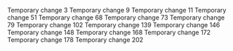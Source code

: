 Temporary change 3
Temporary change 9
Temporary change 11
Temporary change 51
Temporary change 68
Temporary change 73
Temporary change 79
Temporary change 102
Temporary change 139
Temporary change 146
Temporary change 148
Temporary change 168
Temporary change 172
Temporary change 178
Temporary change 202
